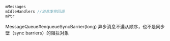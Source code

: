 

```java
mMessages
mIdleHandlers //消息发完回调
mPtr
```

MessageQueue#enqueueSyncBarrier(long)
异步消息不遵从顺序，也不是同步壁（sync barriers）的阻拦对象 

